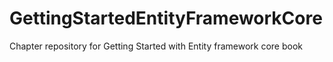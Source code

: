 # GettingStartedEntityFrameworkCore
Chapter repository for Getting Started with Entity framework core book
